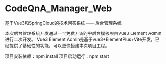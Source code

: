 # CodeQnA_Manager_Web
基于Vue3和SpringCloud的技术问答系统 ---- 后台管理系统

本次后台管理系统开发通过一个免费开源的中后台模板项目Vue3 Element Admin进行二次开发。
Vue3 Element Admin是基于vue3+ElementPlus+Vite开发，已经提供了基础性的功能，可以更快搭建本次项目工程。

项目安装依赖：npm install
项目启动运行：npm start
